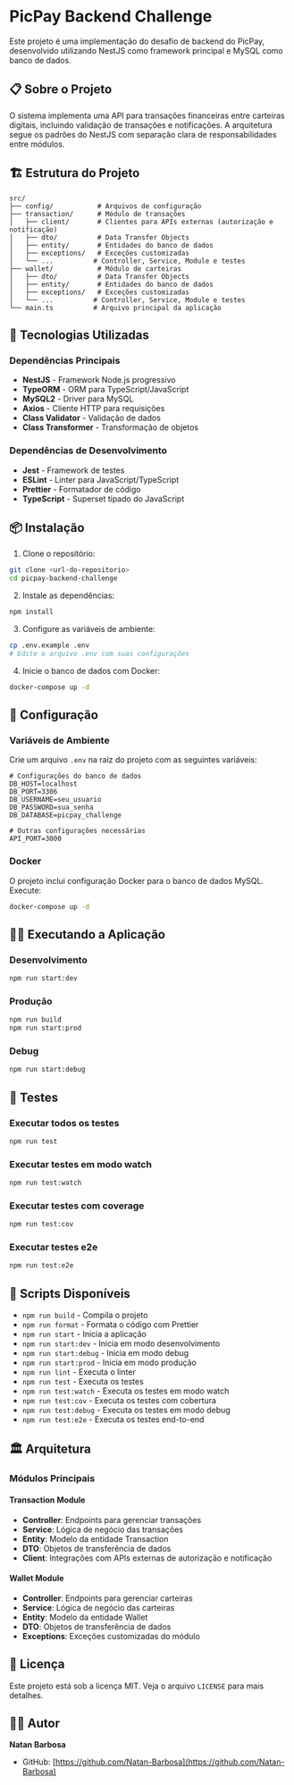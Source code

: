 # PicPay Backend Challenge

Este projeto é uma implementação do desafio de backend do PicPay, desenvolvido utilizando NestJS como framework principal e MySQL como banco de dados.

## 📋 Sobre o Projeto

O sistema implementa uma API para transações financeiras entre carteiras digitais, incluindo validação de transações e notificações. A arquitetura segue os padrões do NestJS com separação clara de responsabilidades entre módulos.

## 🏗️ Estrutura do Projeto

```
src/
├── config/           # Arquivos de configuração
├── transaction/      # Módulo de transações
│   ├── client/       # Clientes para APIs externas (autorização e notificação)
│   ├── dto/          # Data Transfer Objects
│   ├── entity/       # Entidades do banco de dados
│   ├── exceptions/   # Exceções customizadas
│   └── ...          # Controller, Service, Module e testes
├── wallet/           # Módulo de carteiras
│   ├── dto/          # Data Transfer Objects
│   ├── entity/       # Entidades do banco de dados
│   ├── exceptions/   # Exceções customizadas
│   └── ...          # Controller, Service, Module e testes
└── main.ts          # Arquivo principal da aplicação
```

## 🚀 Tecnologias Utilizadas

### Dependências Principais

- **NestJS** - Framework Node.js progressivo
- **TypeORM** - ORM para TypeScript/JavaScript
- **MySQL2** - Driver para MySQL
- **Axios** - Cliente HTTP para requisições
- **Class Validator** - Validação de dados
- **Class Transformer** - Transformação de objetos

### Dependências de Desenvolvimento

- **Jest** - Framework de testes
- **ESLint** - Linter para JavaScript/TypeScript
- **Prettier** - Formatador de código
- **TypeScript** - Superset tipado do JavaScript

## 📦 Instalação

1. Clone o repositório:

```bash
git clone <url-do-repositorio>
cd picpay-backend-challenge
```

2. Instale as dependências:

```bash
npm install
```

3. Configure as variáveis de ambiente:

```bash
cp .env.example .env
# Edite o arquivo .env com suas configurações
```

4. Inicie o banco de dados com Docker:

```bash
docker-compose up -d
```

## 🔧 Configuração

### Variáveis de Ambiente

Crie um arquivo `.env` na raiz do projeto com as seguintes variáveis:

```env
# Configurações do banco de dados
DB_HOST=localhost
DB_PORT=3306
DB_USERNAME=seu_usuario
DB_PASSWORD=sua_senha
DB_DATABASE=picpay_challenge

# Outras configurações necessárias
API_PORT=3000
```

### Docker

O projeto inclui configuração Docker para o banco de dados MySQL. Execute:

```bash
docker-compose up -d
```

## 🏃‍♂️ Executando a Aplicação

### Desenvolvimento

```bash
npm run start:dev
```

### Produção

```bash
npm run build
npm run start:prod
```

### Debug

```bash
npm run start:debug
```

## 🧪 Testes

### Executar todos os testes

```bash
npm run test
```

### Executar testes em modo watch

```bash
npm run test:watch
```

### Executar testes com coverage

```bash
npm run test:cov
```

### Executar testes e2e

```bash
npm run test:e2e
```

## 📝 Scripts Disponíveis

- `npm run build` - Compila o projeto
- `npm run format` - Formata o código com Prettier
- `npm run start` - Inicia a aplicação
- `npm run start:dev` - Inicia em modo desenvolvimento
- `npm run start:debug` - Inicia em modo debug
- `npm run start:prod` - Inicia em modo produção
- `npm run lint` - Executa o linter
- `npm run test` - Executa os testes
- `npm run test:watch` - Executa os testes em modo watch
- `npm run test:cov` - Executa os testes com cobertura
- `npm run test:debug` - Executa os testes em modo debug
- `npm run test:e2e` - Executa os testes end-to-end

## 🏛️ Arquitetura

### Módulos Principais

#### Transaction Module

- **Controller**: Endpoints para gerenciar transações
- **Service**: Lógica de negócio das transações
- **Entity**: Modelo da entidade Transaction
- **DTO**: Objetos de transferência de dados
- **Client**: Integrações com APIs externas de autorização e notificação

#### Wallet Module

- **Controller**: Endpoints para gerenciar carteiras
- **Service**: Lógica de negócio das carteiras
- **Entity**: Modelo da entidade Wallet
- **DTO**: Objetos de transferência de dados
- **Exceptions**: Exceções customizadas do módulo

## 📄 Licença

Este projeto está sob a licença MIT. Veja o arquivo `LICENSE` para mais detalhes.

## 👨‍💻 Autor

**Natan Barbosa**

- GitHub: [https://github.com/Natan-Barbosa](https://github.com/Natan-Barbosa)

